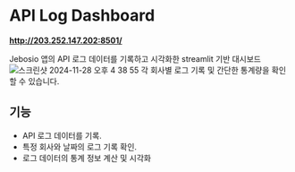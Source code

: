 # API Log Dashboard

**http://203.252.147.202:8501/**

Jebosio 앱의 API 로그 데이터를 기록하고 시각화한 streamlit 기반 대시보드
![스크린샷 2024-11-28 오후 4 38 55](https://github.com/user-attachments/assets/3aaef6b6-50b2-410d-81b6-b88ea72c41ff)
각 회사별 로그 기록 및 간단한 통계량을 확인할 수 있습니다.

## 기능

- API 로그 데이터를 기록.
- 특정 회사와 날짜의 로그 기록 확인.
- 로그 데이터의 통계 정보 계산 및 시각화

